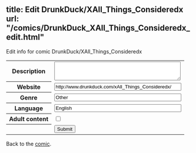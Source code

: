 title: Edit DrunkDuck/XAll_Things_Consideredx
url: "/comics/DrunkDuck_XAll_Things_Consideredx_edit.html"
---
Edit info for comic DrunkDuck/XAll_Things_Consideredx

<form name="comic" action="http://gaepostmail.appspot.com/comic/" method="post">
<table class="comicinfo">
<tr>
<th>Description</th><td><textarea name="description" cols="40" rows="3"></textarea></td>
</tr>
<tr>
<th>Website</th><td><input type="text" name="url" value="http://www.drunkduck.com/xAll_Things_Consideredx/" size="40"/></td>
</tr>
<tr>
<th>Genre</th><td><input type="text" name="genre" value="Other" size="40"/></td>
</tr>
<tr>
<th>Language</th><td><input type="text" name="language" value="English" size="40"/></td>
</tr>
<tr>
<th>Adult content</th><td><input type="checkbox" name="adult" value="adult" /></td>
</tr>
<tr>
<th></th><td>
<input type="hidden" name="comic" value="DrunkDuck_XAll_Things_Consideredx" />
<input type="submit" name="submit" value="Submit" />
</td>
</tr>
</table>
</form>

Back to the [comic](DrunkDuck_XAll_Things_Consideredx.html).

